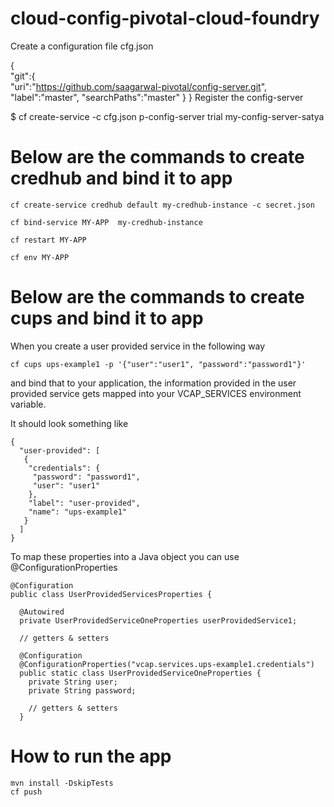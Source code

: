 # cloud-config-pivotal-cloud-foundry


Create a configuration file cfg.json

{  
  "git":{  
    "uri":"https://github.com/saagarwal-pivotal/config-server.git",
    "label":"master",
    "searchPaths":"master"
  }
}
Register the config-server

$ cf create-service -c cfg.json p-config-server trial my-config-server-satya


# Below are the commands to create credhub and bind it to app 

```
cf create-service credhub default my-credhub-instance -c secret.json

cf bind-service MY-APP  my-credhub-instance

cf restart MY-APP

cf env MY-APP
```

# Below are the commands to create cups and bind it to app

When you create a user provided service in the following way


```
cf cups ups-example1 -p '{"user":"user1", "password":"password1"}'
```

and bind that to your application, the information provided in the user provided service gets mapped into your VCAP_SERVICES environment variable.

It should look something like

```
{
  "user-provided": [
   {
    "credentials": {
     "password": "password1",
     "user": "user1"
    },
    "label": "user-provided",
    "name": "ups-example1"
   }
  ]
}
```

To map these properties into a Java object you can use @ConfigurationProperties
```
@Configuration
public class UserProvidedServicesProperties {

  @Autowired
  private UserProvidedServiceOneProperties userProvidedService1;

  // getters & setters

  @Configuration
  @ConfigurationProperties("vcap.services.ups-example1.credentials")
  public static class UserProvidedServiceOneProperties {
    private String user;
    private String password;

    // getters & setters
  }

```

# How to run the app

```
mvn install -DskipTests
cf push
```